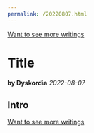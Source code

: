 ```yaml
---
permalink: /20220807.html
---
```

[Want to see more writings](Writings.md)
# Title
**by Dyskordia**
*2022-08-07*

## Intro


[Want to see more writings](Writings.md)
